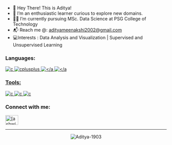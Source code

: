 - 👋 Hey There! This is Aditya!
- 👀 I’m an enthusiastic learner curious to explore new domains. 
- :man_student: I’m currently pursuing MSc. Data Science at PSG College of Technology
- :mailbox_with_mail: Reach me @: [adityameenakshi2002@gmail.com](mailto:adityameenakshi2002@gmail.com)
- 💻Interests : Data Analysis and Visualization | Supervised and Unsupervised Learning

<h3 align="left">Languages:</h3>
<p align="left">
  <a href="https://www.cprogramming.com/" target="_blank" rel="noreferrer">
    <img src="https://img.shields.io/badge/c-%2300599C.svg?style=for-the-badge&logo=c&logoColor=white" alt="c" />
  </a>
  <a href="https://www.w3schools.com/cpp/" target="_blank" rel="noreferrer">
    <img src="https://img.shields.io/badge/c++-%2300599C.svg?style=for-the-badge&logo=c%2B%2B&logoColor=white" alt="cplusplus"  />
  </a>
  <a href="https://www.python.org" target="_blank" rel="noreferrer">
    <img src="https://img.shields.io/badge/python-3670A0?style=for-the-badge&logo=python&logoColor=ffdd54" alt=
  </a>
  <a href="https://www.r-project.org/about.html" target="_blank" rel="noreferrer">
    <img src="https://img.shields.io/badge/r-%23276DC3.svg?style=for-the-badge&logo=r&logoColor=white" alt=
  </a>
  
</p>


<h3 align="left">Tools:</h3>
<p align="left">
  <a href="https://www.microsoft.com/en/microsoft-365/excel" target="_blank" rel="noreferrer">
    <img src="https://img.shields.io/badge/Microsoft_Excel-217346?style=for-the-badge&logo=microsoft-excel&logoColor=white" alt="c" />
  </a>
  <a href="https://keras.io/" target="_blank" rel="noreferrer">
    <img src="https://img.shields.io/badge/Keras-%23D00000.svg?style=for-the-badge&logo=Keras&logoColor=white" alt="c" />
  </a>
  <a href="https://matplotlib.org/" target="_blank" rel="noreferrer">
    <img src="https://img.shields.io/badge/Matplotlib-%23ffffff.svg?style=for-the-badge&logo=Matplotlib&logoColor=black" alt="c" />
  </a>
</p>

<h3 align="left">Connect with me:</h3>
<p align="left">
<p align="left">
<a href="https://in.linkedin.com/in/aditya1903" target="blank">
  <img align="center" src="https://raw.githubusercontent.com/rahuldkjain/github-profile-readme-generator/master/src/images/icons/Social/linked-in-alt.svg" alt="[ashwin-kr-5866a0220]" height="30" width="40" />
</a>
</p>


<hr>
<p align="center">
  <!---
  <img align="center" src="https://github-readme-stats.vercel.app/api?username=Aditya-1903&show_icons=true&locale=en&theme=tokyonight&hide_border=true" alt="Aditya-1903" /> 
--->
  <img align="center" src="http://github-readme-streak-stats.herokuapp.com?user=Aditya-1903&theme=tokyonight&hide_border=true&fire=DD5035&ring=CF7B1DD4" alt="Aditya-1903" />
</p>


<!---
Aditya-1903/Aditya-1903 is a ✨ special ✨ repository because its `README.md` (this file) appears on your GitHub profile.
You can click the Preview link to take a look at your changes.
--->

